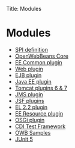 Title: Modules

<a name="module-overview"></a>

#  Modules
- [SPI definition](openwebbeans-spi.html)
- [OpenWebBeans Core](openwebbeans-impl.html)
- [EE Common plugin](openwebbeans-ee-common.html)
- [Web plugin](openwebbeans-web.html)
- [EJB plugin](openwebbeans-ejb.html)
- [Java EE plugin](openwebbeans-ee.html)
- [Tomcat plugins 6 & 7](openwebbeans-tomcat.html)
- [JMS plugin](openwebbeans-jms.html)
- [JSF plugins](openwebbeans-jsf.html)
- [EL 2.2 plugin](openwebbeans-el.html)
- [EE Resource plugin](openwebbeans-resource.html)
- [OSGi plugin](openwebbeans-osgi.html)
- [CDI Test Framework](owbtest.html)
- [OWB Samples](samples/index.html)
- [JUnit 5](openwebbeans-junit5.html)


